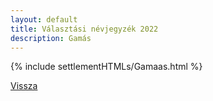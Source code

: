 ```yaml
---
layout: default
title: Választási névjegyzék 2022
description: Gamás
---
```


{% include settlementHTMLs/Gamaas.html %}

[Vissza](./)
